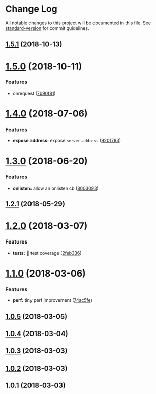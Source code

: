 # Change Log

All notable changes to this project will be documented in this file. See [standard-version](https://github.com/conventional-changelog/standard-version) for commit guidelines.

<a name="1.5.1"></a>
## [1.5.1](https://github.com/emkay/theodore/compare/v1.5.0...v1.5.1) (2018-10-13)



<a name="1.5.0"></a>
# [1.5.0](https://github.com/emkay/theodore/compare/v1.4.0...v1.5.0) (2018-10-11)


### Features

* onrequest ([7b90f81](https://github.com/emkay/theodore/commit/7b90f81))



<a name="1.4.0"></a>
# [1.4.0](https://github.com/emkay/theodore/compare/v1.3.0...v1.4.0) (2018-07-06)


### Features

* **expose address:** expose `server.address` ([9201783](https://github.com/emkay/theodore/commit/9201783))



<a name="1.3.0"></a>
# [1.3.0](https://github.com/emkay/theodore/compare/v1.2.1...v1.3.0) (2018-06-20)


### Features

* **onlisten:** allow an onlisten cb ([8003093](https://github.com/emkay/theodore/commit/8003093))



<a name="1.2.1"></a>
## [1.2.1](https://github.com/emkay/theodore/compare/v1.2.0...v1.2.1) (2018-05-29)



<a name="1.2.0"></a>
# [1.2.0](https://github.com/emkay/theodore/compare/v1.1.0...v1.2.0) (2018-03-07)


### Features

* **tests:** :100: test coverage ([2feb336](https://github.com/emkay/theodore/commit/2feb336))



<a name="1.1.0"></a>
# [1.1.0](https://github.com/emkay/theodore/compare/v1.0.5...v1.1.0) (2018-03-06)


### Features

* **perf:** tiny perf improvement ([74ac5fe](https://github.com/emkay/theodore/commit/74ac5fe))



<a name="1.0.5"></a>
## [1.0.5](https://github.com/emkay/theodore/compare/v1.0.4...v1.0.5) (2018-03-05)



<a name="1.0.4"></a>
## [1.0.4](https://github.com/emkay/theodore/compare/v1.0.3...v1.0.4) (2018-03-04)



<a name="1.0.3"></a>
## [1.0.3](https://github.com/emkay/theodore/compare/v1.0.2...v1.0.3) (2018-03-03)



<a name="1.0.2"></a>
## [1.0.2](https://github.com/emkay/theodore/compare/v1.0.1...v1.0.2) (2018-03-03)



<a name="1.0.1"></a>
## 1.0.1 (2018-03-03)
